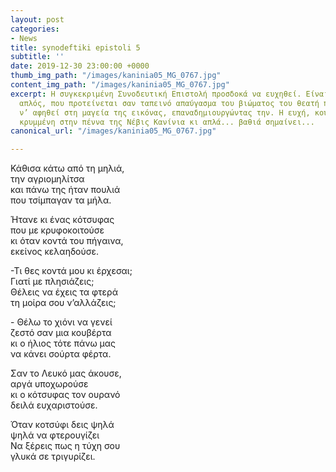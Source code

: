 ```yaml
---
layout: post
categories:
- News
title: synodeftiki epistoli 5
subtitle: ''
date: 2019-12-30 23:00:00 +0000
thumb_img_path: "/images/kaninia05_MG_0767.jpg"
content_img_path: "/images/kaninia05_MG_0767.jpg"
excerpt: Η συγκεκριμένη Συνοδευτική Επιστολή προσδοκά να ευχηθεί. Είναι ο λόγος ο
  απλός, που προτείνεται σαν ταπεινό απαύγασμα του βιώματος του θεατή που καταφέρνει
  ν’ αφηθεί στη μαγεία της εικόνας, επαναδημιουργώντας την. Η ευχή, κουρνιάζει σήμερα
  κρυμμένη στην πέννα της Νέβις Κανίνια κι απλά... βαθιά σημαίνει...
canonical_url: "/images/kaninia05_MG_0767.jpg"

---
```

Κάθισα κάτω από τη μηλιά,  
την αγριομηλίτσα  
και πάνω της ήταν πουλιά  
που τσίμπαγαν τα μήλα.

Ήτανε κι ένας κότσυφας  
που με κρυφοκοιτούσε  
κι όταν κοντά του πήγαινα,  
εκείνος κελαηδούσε.

\-Τι θες κοντά μου κι έρχεσαι;  
Γιατί με πλησιάζεις;  
Θέλεις να έχεις τα φτερά  
τη μοίρα σου ν’αλλάζεις;

\- Θέλω το χιόνι να γενεί   
ζεστό σαν μια κουβέρτα  
κι ο ήλιος τότε πάνω μας  
να κάνει σούρτα φέρτα.

Σαν το Λευκό μας άκουσε,  
αργά υποχωρούσε  
κι ο κότσυφας τον ουρανό  
δειλά ευχαριστούσε.

Όταν κοτσύφι δεις ψηλά  
ψηλά να φτερουγίζει  
Να ξέρεις πως η τύχη σου  
γλυκά σε τριγυρίζει.
